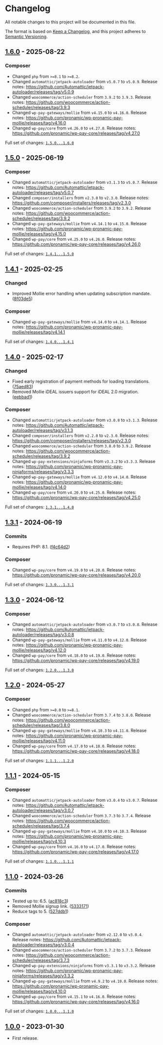 # Changelog

All notable changes to this project will be documented in this file.

The format is based on [Keep a Changelog](https://keepachangelog.com/en/1.0.0/),
and this project adheres to [Semantic Versioning](https://semver.org/spec/v2.0.0.html).

## [1.6.0] - 2025-08-22

### Composer

- Changed `php` from `>=8.1` to `>=8.2`.
- Changed `automattic/jetpack-autoloader` from `v5.0.7` to `v5.0.9`.
	Release notes: https://github.com/Automattic/jetpack-autoloader/releases/tag/v5.0.9
- Changed `woocommerce/action-scheduler` from `3.9.2` to `3.9.3`.
	Release notes: https://github.com/woocommerce/action-scheduler/releases/tag/3.9.3
- Changed `wp-pay-gateways/mollie` from `v4.15.0` to `v4.16.0`.
	Release notes: https://github.com/pronamic/wp-pronamic-pay-mollie/releases/tag/v4.16.0
- Changed `wp-pay/core` from `v4.26.0` to `v4.27.0`.
	Release notes: https://github.com/pronamic/wp-pay-core/releases/tag/v4.27.0

Full set of changes: [`1.5.0...1.6.0`][1.6.0]

[1.6.0]: https://github.com/pronamic/pronamic-pay-with-mollie-for-ninja-forms/compare/v1.5.0...v1.6.0

## [1.5.0] - 2025-06-19

### Composer

- Changed `automattic/jetpack-autoloader` from `v3.1.3` to `v5.0.7`.
	Release notes: https://github.com/Automattic/jetpack-autoloader/releases/tag/v5.0.7
- Changed `composer/installers` from `v2.3.0` to `v2.3.0`.
	Release notes: https://github.com/composer/installers/releases/tag/v2.3.0
- Changed `woocommerce/action-scheduler` from `3.9.2` to `3.9.2`.
	Release notes: https://github.com/woocommerce/action-scheduler/releases/tag/3.9.2
- Changed `wp-pay-gateways/mollie` from `v4.14.1` to `v4.15.0`.
	Release notes: https://github.com/pronamic/wp-pronamic-pay-mollie/releases/tag/v4.15.0
- Changed `wp-pay/core` from `v4.25.0` to `v4.26.0`.
	Release notes: https://github.com/pronamic/wp-pay-core/releases/tag/v4.26.0

Full set of changes: [`1.4.1...1.5.0`][1.5.0]

[1.5.0]: https://github.com/pronamic/pronamic-pay-with-mollie-for-ninja-forms/compare/v1.4.1...v1.5.0

## [1.4.1] - 2025-02-25

### Changed

- Improved Mollie error handling when updating subscription mandate. ([8f03de5](https://github.com/pronamic/wp-pronamic-pay-mollie/commit/8f03de511ccf3ebb0223919dd7fcf6185e4e9c3c))

### Composer

- Changed `wp-pay-gateways/mollie` from `v4.14.0` to `v4.14.1`.
	Release notes: https://github.com/pronamic/wp-pronamic-pay-mollie/releases/tag/v4.14.1

Full set of changes: [`1.4.0...1.4.1`][1.4.1]

[1.4.1]: https://github.com/pronamic/pronamic-pay-with-mollie-for-ninja-forms/compare/v1.4.0...v1.4.1

## [1.4.0] - 2025-02-17

### Changed

- Fixed early registration of payment methods for loading translations. ([75aed83](https://github.com/pronamic/wp-pay-core/commit/75aed831f46f32d1c5e01eced8b521fe8e331faf))
- Removed Mollie iDEAL issuers support for iDEAL 2.0 migration. ([eebbad1](https://github.com/pronamic/wp-pronamic-pay-mollie/commit/eebbad1ba21ec7d55862d40925efc1e1ea7035ef))

### Composer

- Changed `automattic/jetpack-autoloader` from `v3.0.8` to `v3.1.3`.
	Release notes: https://github.com/Automattic/jetpack-autoloader/releases/tag/v3.1.3
- Changed `composer/installers` from `v2.2.0` to `v2.3.0`.
	Release notes: https://github.com/composer/installers/releases/tag/v2.3.0
- Changed `woocommerce/action-scheduler` from `3.8.0` to `3.9.2`.
	Release notes: https://github.com/woocommerce/action-scheduler/releases/tag/3.9.2
- Changed `wp-pay-extensions/ninjaforms` from `v3.3.2` to `v3.3.3`.
	Release notes: https://github.com/pronamic/wp-pronamic-pay-ninjaforms/releases/tag/v3.3.3
- Changed `wp-pay-gateways/mollie` from `v4.12.0` to `v4.14.0`.
	Release notes: https://github.com/pronamic/wp-pronamic-pay-mollie/releases/tag/v4.14.0
- Changed `wp-pay/core` from `v4.20.0` to `v4.25.0`.
	Release notes: https://github.com/pronamic/wp-pay-core/releases/tag/v4.25.0

Full set of changes: [`1.3.1...1.4.0`][1.4.0]

[1.4.0]: https://github.com/pronamic/pronamic-pay-with-mollie-for-ninja-forms/compare/v1.3.1...v1.4.0

## [1.3.1] - 2024-06-19

### Commits

- Requires PHP: 8.1. ([f4c64d2](https://github.com/pronamic/pronamic-pay-with-mollie-for-ninja-forms/commit/f4c64d2d7e09aae9a2ca9b79826de04446902276))

### Composer

- Changed `wp-pay/core` from `v4.19.0` to `v4.20.0`.
	Release notes: https://github.com/pronamic/wp-pay-core/releases/tag/v4.20.0

Full set of changes: [`1.3.0...1.3.1`][1.3.1]

[1.3.1]: https://github.com/pronamic/pronamic-pay-with-mollie-for-ninja-forms/compare/v1.3.0...v1.3.1

## [1.3.0] - 2024-06-12

### Composer

- Changed `automattic/jetpack-autoloader` from `v3.0.7` to `v3.0.8`.
	Release notes: https://github.com/Automattic/jetpack-autoloader/releases/tag/v3.0.8
- Changed `wp-pay-gateways/mollie` from `v4.11.0` to `v4.12.0`.
	Release notes: https://github.com/pronamic/wp-pronamic-pay-mollie/releases/tag/v4.12.0
- Changed `wp-pay/core` from `v4.18.0` to `v4.19.0`.
	Release notes: https://github.com/pronamic/wp-pay-core/releases/tag/v4.19.0

Full set of changes: [`1.2.0...1.3.0`][1.3.0]

[1.3.0]: https://github.com/pronamic/pronamic-pay-with-mollie-for-ninja-forms/compare/v1.2.0...v1.3.0

## [1.2.0] - 2024-05-27

### Composer

- Changed `php` from `>=8.0` to `>=8.1`.
- Changed `woocommerce/action-scheduler` from `3.7.4` to `3.8.0`.
	Release notes: https://github.com/woocommerce/action-scheduler/releases/tag/3.8.0
- Changed `wp-pay-gateways/mollie` from `v4.10.3` to `v4.11.0`.
	Release notes: https://github.com/pronamic/wp-pronamic-pay-mollie/releases/tag/v4.11.0
- Changed `wp-pay/core` from `v4.17.0` to `v4.18.0`.
	Release notes: https://github.com/pronamic/wp-pay-core/releases/tag/v4.18.0

Full set of changes: [`1.1.1...1.2.0`][1.2.0]

[1.2.0]: https://github.com/pronamic/pronamic-pay-with-mollie-for-ninja-forms/compare/v1.1.1...v1.2.0

## [1.1.1] - 2024-05-15

### Composer

- Changed `automattic/jetpack-autoloader` from `v3.0.4` to `v3.0.7`.
	Release notes: https://github.com/Automattic/jetpack-autoloader/releases/tag/v3.0.7
- Changed `woocommerce/action-scheduler` from `3.7.3` to `3.7.4`.
	Release notes: https://github.com/woocommerce/action-scheduler/releases/tag/3.7.4
- Changed `wp-pay-gateways/mollie` from `v4.10.0` to `v4.10.3`.
	Release notes: https://github.com/pronamic/wp-pronamic-pay-mollie/releases/tag/v4.10.3
- Changed `wp-pay/core` from `v4.16.0` to `v4.17.0`.
	Release notes: https://github.com/pronamic/wp-pay-core/releases/tag/v4.17.0

Full set of changes: [`1.1.0...1.1.1`][1.1.1]

[1.1.1]: https://github.com/pronamic/pronamic-pay-with-mollie-for-ninja-forms/compare/v1.1.0...v1.1.1

## [1.1.0] - 2024-03-26

### Commits

- Tested up to: 6.5. ([ac818c3](https://github.com/pronamic/pronamic-pay-with-mollie-for-ninja-forms/commit/ac818c31d1891e02fa954abfca133e7d9d8fc079))
- Removed Mollie signup link. ([5333171](https://github.com/pronamic/pronamic-pay-with-mollie-for-ninja-forms/commit/5333171ace565fd99243d4fde8f9c15cdf23e96b))
- Reduce tags to 5. ([527ddb1](https://github.com/pronamic/pronamic-pay-with-mollie-for-ninja-forms/commit/527ddb1643e2cb2859ae7262ec6f2b6c9e3d9778))

### Composer

- Changed `automattic/jetpack-autoloader` from `v2.12.0` to `v3.0.4`.
	Release notes: https://github.com/Automattic/jetpack-autoloader/releases/tag/v3.0.4
- Changed `woocommerce/action-scheduler` from `3.7.2` to `3.7.3`.
	Release notes: https://github.com/woocommerce/action-scheduler/releases/tag/3.7.3
- Changed `wp-pay-extensions/ninjaforms` from `v3.3.1` to `v3.3.2`.
	Release notes: https://github.com/pronamic/wp-pronamic-pay-ninjaforms/releases/tag/v3.3.2
- Changed `wp-pay-gateways/mollie` from `v4.9.2` to `v4.10.0`.
	Release notes: https://github.com/pronamic/wp-pronamic-pay-mollie/releases/tag/v4.10.0
- Changed `wp-pay/core` from `v4.15.1` to `v4.16.0`.
	Release notes: https://github.com/pronamic/wp-pay-core/releases/tag/v4.16.0

Full set of changes: [`1.0.0...1.1.0`][1.1.0]

[1.1.0]: https://github.com/pronamic/pronamic-pay-with-mollie-for-ninja-forms/compare/v1.0.0...v1.1.0

## [1.0.0] - 2023-01-30

- First release.

[1.0.0]: https://github.com/pronamic/wp-pronamic-pay-with-mollie-for-ninja-forms/releases/tag/v1.0.0
